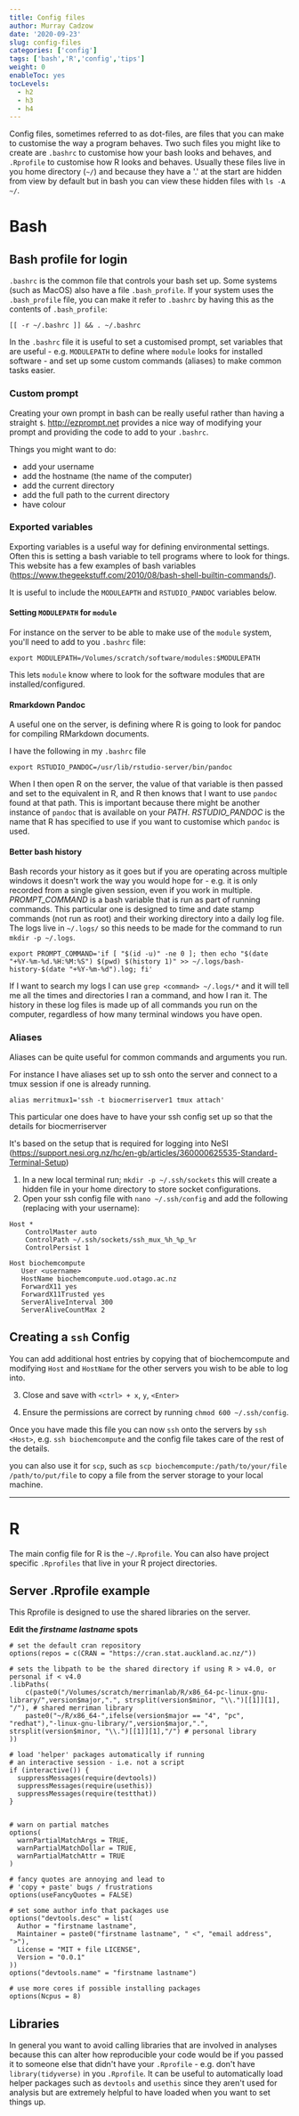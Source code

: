 ```yaml
---
title: Config files
author: Murray Cadzow
date: '2020-09-23'
slug: config-files
categories: ['config']
tags: ['bash','R','config','tips']
weight: 0
enableToc: yes
tocLevels:
  - h2
  - h3
  - h4
---
```


Config files, sometimes referred to as dot-files, are files that you can make to customise the way a program behaves. Two such files you might like to create are `.bashrc` to customise how your bash looks and behaves, and `.Rprofile` to customise how R looks and behaves. Usually these files live in you home directory (`~/`) and because they have a '.' at the start are hidden from view by default but in bash you can view these hidden files with `ls -A ~/`.

# Bash


## Bash profile for login

`.bashrc` is the common file that controls your bash set up. Some systems (such as MacOS) also have a file `.bash_profile`. If your system uses the `.bash_profile` file, you can make it refer to `.bashrc` by having this as the contents of `.bash_profile`:

```
[[ -r ~/.bashrc ]] && . ~/.bashrc
```

In the `.bashrc` file it is useful to set a customised prompt, set variables that are useful - e.g. `MODULEPATH` to define where `module` looks for installed software - and set up some custom commands (aliases) to make common tasks easier.


### Custom prompt

Creating your own prompt in bash can be really useful rather than having a straight `$`. http://ezprompt.net provides a nice way of modifying your prompt and providing the code to add to your `.bashrc`.

Things you might want to do:
- add your username
- add the hostname (the name of the computer)
- add the current directory
- add the full path to the current directory
- have colour

### Exported variables

Exporting variables is a useful way for defining environmental settings. Often this is setting a bash variable to tell programs where to look for things. This website has a few examples of bash variables (https://www.thegeekstuff.com/2010/08/bash-shell-builtin-commands/).

It is useful to include the `MODULEAPTH` and `RSTUDIO_PANDOC` variables below.


#### Setting `MODULEPATH` for `module`

For instance on the server to be able to make use of the `module` system, you'll need to add to you `.bashrc` file:
```
export MODULEPATH=/Volumes/scratch/software/modules:$MODULEPATH
```
This lets `module` know where to look for the software modules that are installed/configured.

#### Rmarkdown Pandoc

A useful one on the server, is defining where R is going to look for pandoc for compiling RMarkdown documents.

I have the following in my `.bashrc` file
```
export RSTUDIO_PANDOC=/usr/lib/rstudio-server/bin/pandoc
```
When I then open R on the server, the value of that variable is then passed and set to the equivalent in R, and R then knows that I want to use `pandoc` found at that path. This is important because there might be another instance of `pandoc` that is available on your _PATH_. _RSTUDIO_PANDOC_ is the name that R has specified to use if you want to customise which `pandoc` is used.

#### Better bash history

Bash records your history as it goes but if you are operating across multiple windows it doesn't work the way you would hope for - e.g. it is only recorded from a single given session, even if you work in multiple. _PROMPT_COMMAND_ is a bash variable that is run as part of running commands. This particular one is designed to time and date stamp commands (not run as root) and their working directory into a daily log file. The logs live in `~/.logs/` so this needs to be made for the command to run `mkdir -p ~/.logs`.

```
export PROMPT_COMMAND='if [ "$(id -u)" -ne 0 ]; then echo "$(date "+%Y-%m-%d.%H:%M:%S") $(pwd) $(history 1)" >> ~/.logs/bash-history-$(date "+%Y-%m-%d").log; fi'
```
If I want to search my logs I can use `grep <command> ~/.logs/*` and it will tell me all the times and directories I ran a command, and how I ran it. The history in these log files is made up of all commands you run on the computer, regardless of how many terminal windows you have open.

### Aliases

Aliases can be quite useful for common commands and arguments you run.

For instance I have aliases set up to ssh onto the server and connect to a tmux session if one is already running.
```
alias merritmux1='ssh -t biocmerriserver1 tmux attach'
```

This particular one does have to have your ssh config set up so that the details for biocmerriserver


It's based on the setup that is required for logging into NeSI (https://support.nesi.org.nz/hc/en-gb/articles/360000625535-Standard-Terminal-Setup)

1. In a new local terminal run; `mkdir -p ~/.ssh/sockets` this will create a hidden file in your home directory to store socket configurations.
2. Open your ssh config file with  `nano ~/.ssh/config` and add the following (replacing <username> with your username):

```
Host *
    ControlMaster auto
    ControlPath ~/.ssh/sockets/ssh_mux_%h_%p_%r
    ControlPersist 1

Host biochemcompute
   User <username>
   HostName biochemcompute.uod.otago.ac.nz
   ForwardX11 yes
   ForwardX11Trusted yes
   ServerAliveInterval 300
   ServerAliveCountMax 2
```

## Creating a `ssh` Config

You can add additional host entries by copying that of biochemcompute and modifying `Host` and `HostName` for the other servers you wish to be able to log into.

3. Close and save with `<ctrl> + x`, `y`, `<Enter>`

4. Ensure the permissions are correct by running `chmod 600 ~/.ssh/config`.

Once you have made this file you can now `ssh` onto the servers by `ssh <Host>`, e.g. `ssh biochemcompute` and the config file takes care of the rest of the details.

you can also use it for `scp`, such as `scp biochemcompute:/path/to/your/file /path/to/put/file` to copy a file from the server storage to your local machine.

---

# R

The main config file for R is the `~/.Rprofile`. You can also have project specific `.Rprofiles` that live in your R project directories.


## Server .Rprofile example

This Rprofile is designed to use the shared libraries on the server.

**Edit the _firstname_ _lastname_ spots**

```
# set the default cran repository
options(repos = c(CRAN = "https://cran.stat.auckland.ac.nz/"))

# sets the libpath to be the shared directory if using R > v4.0, or personal if < v4.0
.libPaths(
    c(paste0("/Volumes/scratch/merrimanlab/R/x86_64-pc-linux-gnu-library/",version$major,".", strsplit(version$minor, "\\.")[[1]][1], "/"), # shared merriman library
    paste0("~/R/x86_64-",ifelse(version$major == "4", "pc", "redhat"),"-linux-gnu-library/",version$major,".", strsplit(version$minor, "\\.")[[1]][1],"/") # personal library
)) 

# load 'helper' packages automatically if running 
# an interactive session - i.e. not a script
if (interactive()) {
  suppressMessages(require(devtools))
  suppressMessages(require(usethis))
  suppressMessages(require(testthat))
}


# warn on partial matches
options(
  warnPartialMatchArgs = TRUE,
  warnPartialMatchDollar = TRUE,
  warnPartialMatchAttr = TRUE
)

# fancy quotes are annoying and lead to
# 'copy + paste' bugs / frustrations
options(useFancyQuotes = FALSE)

# set some author info that packages use
options("devtools.desc" = list(
  Author = "firstname lastname",
  Maintainer = paste0("firstname lastname", " <", "email address", ">"),
  License = "MIT + file LICENSE",
  Version = "0.0.1"
))
options("devtools.name" = "firstname lastname")

# use more cores if possible installing packages
options(Ncpus = 8)

```

## Libraries

In general you want to avoid calling libraries that are involved in analyses because this can alter how reproducible your code would be if you passed it to someone else that didn't have your `.Rprofile` - e.g. don't have `library(tidyverse)` in you `.Rprofile`. It can be useful to automatically load helper packages such as `devtools` and `usethis` since they aren't used for analysis but are extremely helpful to have loaded when you want to set things up.